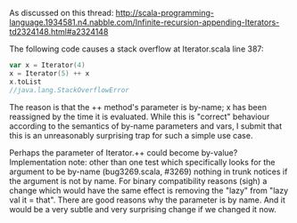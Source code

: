As discussed on this thread: http://scala-programming-language.1934581.n4.nabble.com/Infinite-recursion-appending-Iterators-td2324148.html#a2324148

The following code causes a stack overflow at Iterator.scala line 387:


```scala
var x = Iterator(4)
x = Iterator(5) ++ x
x.toList
//java.lang.StackOverflowError 
```





The reason is that the ++ method's parameter is by-name; x has been reassigned by the time it is evaluated.  While this is "correct" behaviour according to the semantics of by-name parameters and vars, I submit that this is an unreasonably surprising trap for such a simple use case.

Perhaps the parameter of Iterator.++ could become by-value?
Implementation note: other than one test which specifically looks for the argument to be by-name (bug3269.scala, #3269) nothing in trunk notices if the argument is not by name.  For binary compatibility reasons (sigh) a change which would have the same effect is removing the "lazy" from "lazy val it = that".
There are good reasons why the parameter is by name. And it would be a very subtle and very surprising change if we changed it now.
